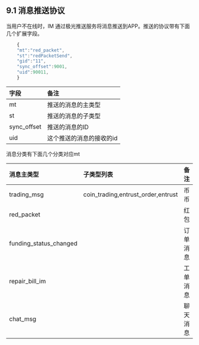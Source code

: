 ## 9.1 消息推送协议

当用户不在线时，IM 通过极光推送服务将消息推送到APP。推送的协议带有下面几个扩展字段。

```js
    {
    "mt":"red_packet",
    "st":"redPacketSend",
    "gid":"11",
    "sync_offset":9001,
    "uid":90011,
    }
```

| 字段 | 备注 |
| :--- | :--- |
| mt | 推送的消息的主类型 |
| st | 推送的消息的子类型 |
| sync\_offset | 推送的消息的ID |
| uid | 这个推送的消息的接收的id |

消息分类有下面几个分类对应mt

| 消息主类型 | 子类型列表 | 备注 |
| :--- | :--- | :--- |
| trading\_msg |  coin\_trading,entrust\_order,entrust | 币币 |
| red\_packet |   | 红包 |
| funding\_status\_changed |   | 订单消息 |
| repair\_bill\_im |   | 工单消息 |
| chat\_msg |  | 聊天消息 |



